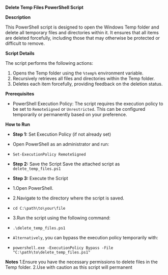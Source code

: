 **Delete Temp Files PowerShell Script**

**Description**

This PowerShell script is designed to open the Windows Temp folder and delete all temporary files and directories within it. It ensures that all items are deleted forcefully, including those that may otherwise be protected or difficult to remove.

**Script Details**

The script performs the following actions:
1. Opens the Temp folder using the `%temp%` environment variable.
2. Recursively retrieves all files and directories within the Temp folder.
3. Deletes each item forcefully, providing feedback on the deletion status.

**Prerequisites**

- PowerShell Execution Policy: The script requires the execution policy to be set to `RemoteSigned` or `Unrestricted`. This can be configured temporarily or permanently based on your preference.

**How to Run**

- **Step 1:** Set Execution Policy (if not already set)

- Open PowerShell as an administrator and run:
-     Set-ExecutionPolicy RemoteSigned

- **Step 2:** Save the Script
Save the attached script as `delete_temp_files.ps1`

- **Step 3:** Execute the Script
- 1.Open PowerShell.
- 2.Navigate to the directory where the script is saved.
-     cd C:\path\to\your\file
- 3.Run the script using the following command:
-     .\delete_temp_files.ps1

- `Alternatively`, you can bypass the execution policy temporarily with:
-     powershell.exe -ExecutionPolicy Bypass -File "C:\path\to\delete_temp_files.ps1"


**Notes**
    1.Ensure you have the necessary permissions to delete files in the Temp folder.
    2.Use with caution as this script will permanent
